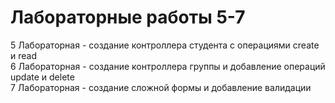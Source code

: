 # Лабораторные работы 5-7
5 Лабораторная - создание контроллера студента с операциями create и read  
6 Лабораторная - создание контроллера группы и добавление операций update и delete  
7 Лабораторная - создание сложной формы и добавление валидации
